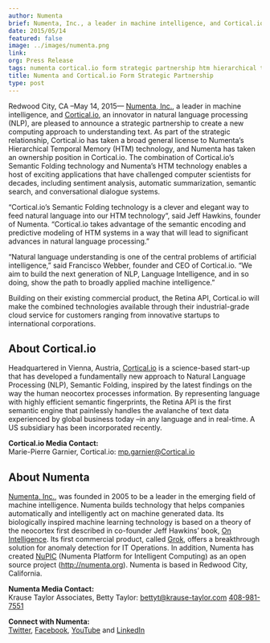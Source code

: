 ```yaml
---
author: Numenta
brief: Numenta, Inc., a leader in machine intelligence, and Cortical.io, an innovator in natural language processing (NLP), are pleased to announce a strategic partnership to create a new computing approach to understanding text. As part of the strategic relationship,
date: 2015/05/14
featured: false
image: ../images/numenta.png
link:
org: Press Release
tags: numenta cortical.io form strategic partnership htm hierarchical temporal memory sdr sparse distributed memory retina wikipedia natural lanuage learning
title: Numenta and Cortical.io Form Strategic Partnership
type: post
---
```


Redwood City, CA –May 14, 2015— [Numenta, Inc.](/), a leader in machine
intelligence, and [Cortical.io](http://cortical.io), an innovator in natural
language processing (NLP), are pleased to announce a strategic partnership to
create a new computing approach to understanding text.  As part of the strategic
relationship, Cortical.io has taken a broad general license to Numenta’s
Hierarchical Temporal Memory (HTM) technology, and Numenta has taken an
ownership position in Cortical.io.  The combination of Cortical.io’s Semantic
Folding technology and Numenta’s HTM technology enables a host of exciting
applications that have challenged computer scientists for decades, including
sentiment analysis, automatic summarization, semantic search, and conversational
dialogue systems.

“Cortical.io’s Semantic Folding technology is a clever and elegant way to feed
natural language into our HTM technology“, said Jeff Hawkins, founder of
Numenta. “Cortical.io takes advantage of the semantic encoding and predictive
modeling of HTM systems in a way that will lead to significant advances in
natural language processing.”

“Natural language understanding is one of the central problems of artificial
intelligence,” said Francisco Webber, founder and CEO of Cortical.io. “We aim
to build the next generation of NLP, Language Intelligence, and in so doing,
show the path to broadly applied machine intelligence.”

Building on their existing commercial product, the Retina API, Cortical.io will
make the combined technologies available through their industrial-grade cloud
service for customers ranging from innovative startups to international
corporations.  

## About Cortical.io

Headquartered in Vienna, Austria, [Cortical.io](http://cortical.io) is a
science-based start-up that has developed a fundamentally new approach to
Natural Language Processing (NLP), Semantic Folding, inspired by the latest
findings on the way the human neocortex processes information.  By representing
language with highly efficient semantic fingerprints, the Retina API is the
first semantic engine that painlessly handles the avalanche of text data
experienced by global business today –in any language and in real-time. A US
subsidiary has been incorporated recently.

**Cortical.io Media Contact:** <br/>
Marie-Pierre Garnier,
Cortical.io:
[mp.garnier@Cortical.io](mailto:mp.garnier@Cortical.io)

## About Numenta

[Numenta, Inc.](/), was founded in 2005 to be a leader in the emerging field of
machine intelligence. Numenta builds technology that helps companies
automatically and intelligently act on machine generated data.  Its biologically
inspired machine learning technology is based on a theory of the neocortex first
described in co-founder Jeff Hawkins’ book,
[On Intelligence](/papers-videos-and-more/). Its first commercial product,
called [Grok](http://grokstream.com), offers a breakthrough solution for
anomaly detection for IT Operations. In addition, Numenta has created
[NuPIC](http://numenta.org) (Numenta Platform for Intelligent Computing) as an
open source project (http://numenta.org). Numenta is based in Redwood City,
California.

**Numenta Media Contact:** <br/>
Krause Taylor Associates,
Betty Taylor:
[bettyt@krause-taylor.com](mailto:bettyt@krause-taylor.com)
[408-981-7551](tel:+1-408-981-7551)

**Connect with Numenta:** <br/>
[Twitter](https://twitter.com/numenta),
[Facebook](https://www.facebook.com/pages/Numenta/321559142118?ref=br_tf),
[YouTube](https://www.youtube.com/user/numenta) and
[LinkedIn](https://www.linkedin.com/company/numenta)
